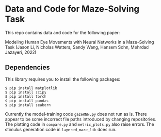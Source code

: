 # Data and Code for Maze-Solving Task

This repo contains data and code for the following paper:

Modeling Human Eye Movements with Neural Networks in a Maze-Solving Task
(Jason Li, Nicholas Watters, Sandy Wang, Hansem Sohn, Mehrdad Jazayeri, 2022)

## Dependencies

This library requires you to install the following packages:
```
$ pip install matplotlib
$ pip install scipy
$ pip install torch
$ pip install pandas
$ pip install seaborn
```

Currently the model-training code `gazeRNN.py` does not run as is. There appear
to be some incorrect file paths introduced by changing repositories. The
plotting code in `compare.py` and `metric_plots.py` also raise errors. The
stimulus generation code in `layered_maze_lib` does run.
